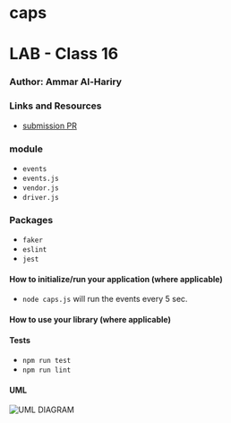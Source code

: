 # caps

# LAB - Class 16

### Author:  Ammar Al-Hariry

### Links and Resources

- [submission PR](https://github.com/401-advanced-javascript-ammar-hariry/caps/pull/1)

### module 
- ``events``
- ``events.js``
- ``vendor.js``
- ``driver.js``


### Packages
- ``faker``
- ``eslint``
- ``jest``



#### How to initialize/run your application (where applicable)

- ``node caps.js`` will run the events every 5 sec.


#### How to use your library (where applicable)

#### Tests
- ``npm run test``
- ``npm run lint``

#### UML

![UML DIAGRAM](https://i.ibb.co/166JXBz/caps-uml.png)
